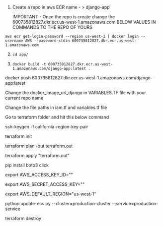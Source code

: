 1. Create a repo in aws ECR name - > django-app

    IMPORTANT - Once the repo is create change the 600735812827.dkr.ecr.us-west-1.amazonaws.com BELOW VALUES IN COMMANDS TO THE REPO OF YOURS

```
aws ecr get-login-password --region us-west-1 | docker login --username AWS --password-stdin 600735812827.dkr.ecr.us-west-1.amazonaws.com
```

2. `cd app/`


3. `docker build -t 600735812827.dkr.ecr.us-west-1.amazonaws.com/django-app:latest . `


docker push 600735812827.dkr.ecr.us-west-1.amazonaws.com/django-app:latest

Change the docker_image_url_django in VARIABLES.TF file with your current repo name 


Change the file paths in iam.tf and variables.tf file

Go to terraform folder and hit this below command 

ssh-keygen -f california-region-key-pair


terraform init 


terraform plan -out terraform.out


terraform apply "terraform.out"






pip install boto3 click


export AWS_ACCESS_KEY_ID="" 


export AWS_SECRET_ACCESS_KEY="" 


export AWS_DEFAULT_REGION="us-west-1" 


python update-ecs.py --cluster=production-cluster --service=production-service


terraform destroy


